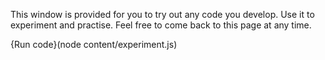 This window is provided for you to try out any code you develop. Use it to experiment and practise. Feel free to come back to this page at any time.

{Run code}(node content/experiment.js)
